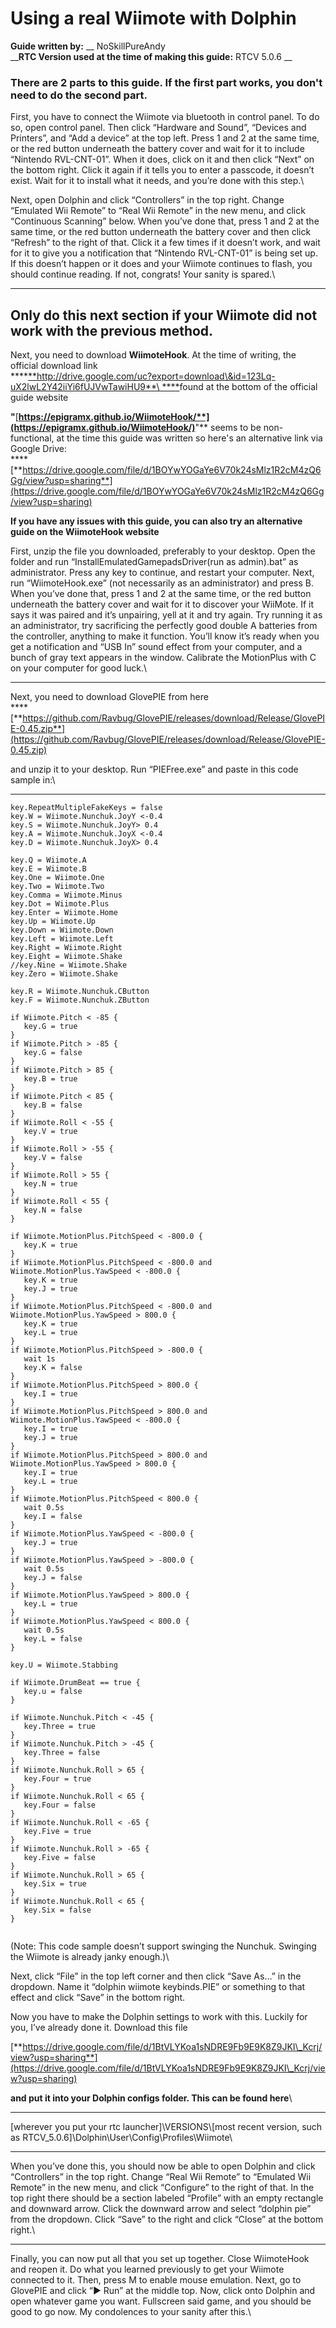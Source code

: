 # Using a real Wiimote with Dolphin

**Guide written by:** __ NoSkillPureAndy\
__**RTC Version used at the time of making this guide:** RTCV 5.0.6__

### **There are 2 parts to this guide. If the first part works, you don't need to do the second part.**

First, you have to connect the Wiimote via bluetooth in control panel. To do so, open control panel. Then click “Hardware and Sound”, “Devices and Printers”, and “Add a device” at the top left. Press 1 and 2 at the same time, or the red button underneath the battery cover and wait for it to include “Nintendo RVL-CNT-01”. When it does, click on it and then click “Next” on the bottom right. Click it again if it tells you to enter a passcode, it doesn’t exist. Wait for it to install what it needs, and you’re done with this step.\


Next, open Dolphin and click “Controllers” in the top right. Change “Emulated Wii Remote” to “Real Wii Remote” in the new menu, and click “Continuous Scanning” below. When you’ve done that, press 1 and 2 at the same time, or the red button underneath the battery cover and then click “Refresh” to the right of that. Click it a few times if it doesn’t work, and wait for it to give you a notification that “Nintendo RVL-CNT-01” is being set up. If this doesn’t happen or it does and your Wiimote continues to flash, you should continue reading. If not, congrats! Your sanity is spared.\
****

## **Only do this next section if your Wiimote did not work with the previous method.**

Next, you need to download **WiimoteHook**. At the time of writing, the official download link\
****[**http://drive.google.com/uc?export=download\&id=123Lq-uX2lwL2Y42iiYi6fUJVwTawiHU9**\
****](http://drive.google.com/uc?export=download\&id=123Lq-uX2lwL2Y42iiYi6fUJVwTawiHU9)found at the bottom of the official guide website



**"**[**https://epigramx.github.io/WiimoteHook/**](https://epigramx.github.io/WiimoteHook/)**"** seems to be non-functional, at the time this guide was written so here's an alternative link via Google Drive:\
****[**https://drive.google.com/file/d/1BOYwYOGaYe6V70k24sMlz1R2cM4zQ6Gg/view?usp=sharing**](https://drive.google.com/file/d/1BOYwYOGaYe6V70k24sMlz1R2cM4zQ6Gg/view?usp=sharing)

**If you have any issues with this guide, you can also try an alternative guide on the WiimoteHook website**

First, unzip the file you downloaded, preferably to your desktop. Open the folder and run “InstallEmulatedGamepadsDriver(run as admin).bat” as administrator. Press any key to continue, and restart your computer. Next, run “WiimoteHook.exe” (not necessarily as an administrator) and press B. When you’ve done that, press 1 and 2 at the same time, or the red button underneath the battery cover and wait for it to discover your WiiMote. If it says it was paired and it’s unpairing, yell at it and try again. Try running it as an administrator, try sacrificing the perfectly good double A batteries from the controller, anything to make it function. You’ll know it’s ready when you get a notification and “USB In” sound effect from your computer, and a bunch of gray text appears in the window. Calibrate the MotionPlus with C on your computer for good luck.\
****

Next, you need to download GlovePIE from here\
****[**https://github.com/Ravbug/GlovePIE/releases/download/Release/GlovePIE-0.45.zip**](https://github.com/Ravbug/GlovePIE/releases/download/Release/GlovePIE-0.45.zip)

and unzip it to your desktop. Run “PIEFree.exe” and paste in this code sample in:\
****

```
key.RepeatMultipleFakeKeys = false
key.W = Wiimote.Nunchuk.JoyY <-0.4
key.S = Wiimote.Nunchuk.JoyY> 0.4
key.A = Wiimote.Nunchuk.JoyX <-0.4
key.D = Wiimote.Nunchuk.JoyX> 0.4

key.Q = Wiimote.A
key.E = Wiimote.B
key.One = Wiimote.One
key.Two = Wiimote.Two
key.Comma = Wiimote.Minus
key.Dot = Wiimote.Plus
key.Enter = Wiimote.Home
key.Up = Wiimote.Up
key.Down = Wiimote.Down
key.Left = Wiimote.Left
key.Right = Wiimote.Right
key.Eight = Wiimote.Shake
//key.Nine = Wiimote.Shake
key.Zero = Wiimote.Shake

key.R = Wiimote.Nunchuk.CButton
key.F = Wiimote.Nunchuk.ZButton

if Wiimote.Pitch < -85 {
   key.G = true
}
if Wiimote.Pitch > -85 {
   key.G = false
}
if Wiimote.Pitch > 85 {
   key.B = true
}
if Wiimote.Pitch < 85 {
   key.B = false
}
if Wiimote.Roll < -55 {
   key.V = true
}
if Wiimote.Roll > -55 {
   key.V = false
}
if Wiimote.Roll > 55 {
   key.N = true
}
if Wiimote.Roll < 55 {
   key.N = false
}

if Wiimote.MotionPlus.PitchSpeed < -800.0 {
   key.K = true
}
if Wiimote.MotionPlus.PitchSpeed < -800.0 and Wiimote.MotionPlus.YawSpeed < -800.0 {
   key.K = true
   key.J = true
}
if Wiimote.MotionPlus.PitchSpeed < -800.0 and Wiimote.MotionPlus.YawSpeed > 800.0 {
   key.K = true
   key.L = true
}
if Wiimote.MotionPlus.PitchSpeed > -800.0 {
   wait 1s
   key.K = false
}
if Wiimote.MotionPlus.PitchSpeed > 800.0 {
   key.I = true
}
if Wiimote.MotionPlus.PitchSpeed > 800.0 and Wiimote.MotionPlus.YawSpeed < -800.0 {
   key.I = true
   key.J = true
}
if Wiimote.MotionPlus.PitchSpeed > 800.0 and Wiimote.MotionPlus.YawSpeed > 800.0 {
   key.I = true
   key.L = true
}
if Wiimote.MotionPlus.PitchSpeed < 800.0 {
   wait 0.5s
   key.I = false
}
if Wiimote.MotionPlus.YawSpeed < -800.0 {
   key.J = true
}
if Wiimote.MotionPlus.YawSpeed > -800.0 {
   wait 0.5s
   key.J = false
}
if Wiimote.MotionPlus.YawSpeed > 800.0 {
   key.L = true
}
if Wiimote.MotionPlus.YawSpeed < 800.0 {
   wait 0.5s
   key.L = false
}

key.U = Wiimote.Stabbing

if Wiimote.DrumBeat == true {
   key.u = false
}

if Wiimote.Nunchuk.Pitch < -45 {
   key.Three = true
}
if Wiimote.Nunchuk.Pitch > -45 {
   key.Three = false
}
if Wiimote.Nunchuk.Roll > 65 {
   key.Four = true
}
if Wiimote.Nunchuk.Roll < 65 {
   key.Four = false
}
if Wiimote.Nunchuk.Roll < -65 {
   key.Five = true
}
if Wiimote.Nunchuk.Roll > -65 {
   key.Five = false
}
if Wiimote.Nunchuk.Roll > 65 {
   key.Six = true
}
if Wiimote.Nunchuk.Roll < 65 {
   key.Six = false
}


```

(Note: This code sample doesn’t support swinging the Nunchuk. Swinging the Wiimote is already janky enough.)\


Next, click “File” in the top left corner and then click “Save As…” in the dropdown. Name it “dolphin wiimote keybinds.PIE” or something to that effect and click “Save” in the bottom right.

Now you have to make the Dolphin settings to work with this. Luckily for you, I’ve already done it. Download this file

[**https://drive.google.com/file/d/1BtVLYKoa1sNDRE9Fb9E9K8Z9JKI\_Kcrj/view?usp=sharing**](https://drive.google.com/file/d/1BtVLYKoa1sNDRE9Fb9E9K8Z9JKI\_Kcrj/view?usp=sharing)

**and put it into your Dolphin configs folder. This can be found here**\
****

\[wherever you put your rtc launcher]\VERSIONS\\\[most recent version, such as RTCV\_5.0.6]\Dolphin\User\Config\Profiles\Wiimote\
****

When you’ve done this, you should now be able to open Dolphin and click “Controllers” in the top right. Change “Real Wii Remote” to “Emulated Wii Remote” in the new menu, and click “Configure” to the right of that. In the top right there should be a section labeled “Profile” with an empty rectangle and downward arrow. Click the downward arrow and select “dolphin pie” from the dropdown. Click “Save” to the right and click “Close” at the bottom right.\
****

Finally, you can now put all that you set up together. Close WiimoteHook and reopen it. Do what you learned previously to get your Wiimote connected to it. Then, press M to enable mouse emulation. Next, go to GlovePIE and click “▶ Run” at the middle top. Now, click onto Dolphin and open whatever game you want. Fullscreen said game, and you should be good to go now. My condolences to your sanity after this.\
